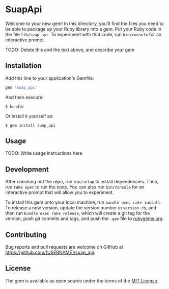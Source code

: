 # SuapApi

Welcome to your new gem! In this directory, you'll find the files you need to be able to package up your Ruby library into a gem. Put your Ruby code in the file `lib/suap_api`. To experiment with that code, run `bin/console` for an interactive prompt.

TODO: Delete this and the text above, and describe your gem

## Installation

Add this line to your application's Gemfile:

```ruby
gem 'suap_api'
```

And then execute:

    $ bundle

Or install it yourself as:

    $ gem install suap_api

## Usage

TODO: Write usage instructions here

## Development

After checking out the repo, run `bin/setup` to install dependencies. Then, run `rake spec` to run the tests. You can also run `bin/console` for an interactive prompt that will allow you to experiment.

To install this gem onto your local machine, run `bundle exec rake install`. To release a new version, update the version number in `version.rb`, and then run `bundle exec rake release`, which will create a git tag for the version, push git commits and tags, and push the `.gem` file to [rubygems.org](https://rubygems.org).

## Contributing

Bug reports and pull requests are welcome on GitHub at https://github.com/[USERNAME]/suap_api.

## License

The gem is available as open source under the terms of the [MIT License](http://opensource.org/licenses/MIT).
